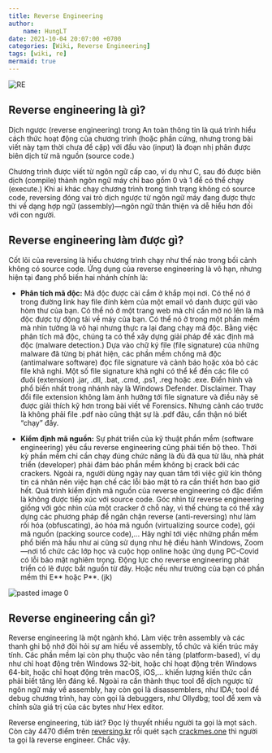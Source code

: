 ```yaml
---
title: Reverse Engineering
author:
    name: HungLT
date: 2021-10-04 20:07:00 +0700
categories: [Wiki, Reverse Engineering]
tags: [wiki, re]
mermaid: true
---
```


![RE](https://user-images.githubusercontent.com/82533607/145609327-4c5cf018-27d1-4753-90eb-ff35b44c5bab.jpg)

## Reverse engineering là gì? 

Dịch ngược (reverse engineering) trong An toàn thông tin là quá trình hiểu cách thức hoạt động của chương trình (hoặc phần cứng, nhưng trong bài viết này tạm thời chưa đề cập) với đầu vào (input) là đoạn nhị phân được biên dịch từ mã nguồn (source code.)

Chương trình được viết từ ngôn ngữ cấp cao, ví dụ như C, sau đó được biên dịch (compile) thành ngôn ngữ máy chỉ bao gồm 0 và 1 để có thể chạy (execute.) Khi ai khác chạy chương trình trong tình trạng không có source code, reversing đóng vai trò dịch ngược từ ngôn ngữ máy đang được thực thi về dạng hợp ngữ (assembly)—ngôn ngữ thân thiện và dễ hiểu hơn đối với con người.

## Reverse engineering làm được gì?

Cốt lõi của reversing là hiểu chương trình chạy như thế nào trong bối cảnh không có source code. Ứng dụng của reverse engineering là vô hạn, nhưng hiện tại đang phổ biến hai nhánh chính là:

- __Phân tích mã độc:__ Mã độc được cài cắm ở khắp mọi nơi. Có thể nó ở trong đường link hay file đính kèm của một email vô danh được gửi vào hòm thư của bạn. Có thể nó ở một trang web mà chỉ cần mở nó lên là mã độc được tự động tải về máy của bạn. Có thể nó ở trong một phần mềm mà nhìn tưởng là vô hại nhưng thực ra lại đang chạy mã độc. Bằng việc phân tích mã độc, chúng ta có thể xây dựng giải pháp để xác định mã độc (malware detection.) Dựa vào chữ ký file (file signature) của những malware đã từng bị phát hiện, các phần mềm chống mã độc (antimalware software) đọc file signature và cảnh báo hoặc xóa bỏ các file khả nghi. Một số file signature khả nghi có thể kể đến các file có đuôi (extension) .jar, .dll, .bat, .cmd, .ps1, .reg hoặc .exe. Điển hình và phổ biến nhất trong nhánh này là Windows Defender. Disclaimer. Thay đổi file extension không làm ảnh hưởng tới file signature và điều này sẽ được giải thích kỹ hơn trong bài viết về Forensics. Nhưng cảnh cáo trước là không phải file .pdf nào cũng thật sự là .pdf đâu, cẩn thận nó biết “chạy” đấy.

- __Kiểm định mã nguồn:__ Sự phát triển của kỹ thuật phần mềm (software engineering) yêu cầu reverse engineering cũng phải tiến bộ theo. Thời kỳ phần mềm chỉ cần chạy đúng chức năng là đủ đã qua từ lâu, nhà phát triển (developer) phải đảm bảo phần mềm không bị crack bởi các crackers. Ngoài ra, người dùng ngày nay quan tâm tới việc giữ kín thông tin cá nhân nên việc hạn chế các lỗi bảo mật tỏ ra cần thiết hơn bao giờ hết. Quá trình kiểm định mã nguồn của reverse engineering có đặc điểm là không được tiếp xúc với source code. Góc nhìn từ reverse engineering giống với góc nhìn của một cracker ở chỗ này, vì thế chúng ta có thể xây dựng các phương pháp để ngăn chặn reverse (anti-reversing) như làm rối hóa (obfuscating), ảo hóa mã nguồn (virtualizing source code), gói mã nguồn (packing source code),… Hãy nghĩ tới việc những phần mềm phổ biến mà hầu như ai cũng sử dụng như hệ điều hành Windows, Zoom—nơi tổ chức các lớp học và cuộc họp online hoặc ứng dụng PC-Covid có lỗi bảo mật nghiêm trọng. Động lực cho reverse engineering phát triển có lẽ được bắt nguồn từ đây. Hoặc nếu như trường của bạn có phần mềm thi E** hoặc P**. (jk)

![pasted image 0](https://user-images.githubusercontent.com/82533607/145609607-a9e0bcab-8a63-49e9-803a-f0939b4a205b.png)

## Reverse engineering cần gì?

Reverse engineering là một ngành khó. Làm việc trên assembly và các thanh ghi bộ nhớ đòi hỏi sự am hiểu về assembly, tổ chức và kiến trúc máy tính. Các phần mềm lại còn phụ thuộc vào nền tảng (platform-based), ví dụ như chỉ hoạt động trên Windows 32-bit, hoặc chỉ hoạt động trên Windows 64-bit, hoặc chỉ hoạt động trên macOS, iOS,… khiến lượng kiến thức cần phải biết tăng lên đáng kể. Ngoài ra cần thành thục tool để dịch ngược từ ngôn ngữ máy về assembly, hay còn gọi là disassemblers, như IDA; tool để debug chương trình, hay còn gọi là debuggers, như Ollydbg; tool để xem và chỉnh sửa giá trị của các bytes như Hex editor.

Reverse engineering, túb iát? Đọc lý thuyết nhiều người ta gọi là mọt sách. Còn cày 4470 điểm trên [reversing.kr](http://reversing.kr/) rồi quét sạch [crackmes.one](https://crackmes.one/) thì người ta gọi là reverse engineer. Chắc vậy.
